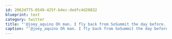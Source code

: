 ```yaml
---
id: 2062d775-0549-425f-b4ec-dedfc4d20832
blueprint: text
category: twitter
title: "'@joey_aquino Oh man. I fly back from SoSummit the day before. and We're doing our SW on March 8-10. But maybe? ;)"
caption: "'@joey_aquino Oh man. I fly back from SoSummit the day before. and We're doing our SW on March 8-10. But maybe? ;)"
---
```

